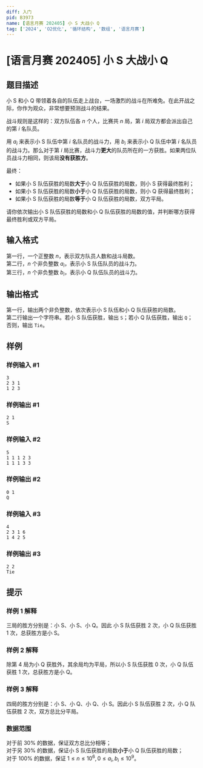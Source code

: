 ```yaml
---
diff: 入门
pid: B3973
name: [语言月赛 202405] 小 S 大战小 Q
tag: ['2024', 'O2优化', '循环结构', '数组', '语言月赛']
---
```

# [语言月赛 202405] 小 S 大战小 Q
## 题目描述

小 S 和小 Q 带领着各自的队伍走上战台，一场激烈的战斗在所难免。在此开战之际，你作为观众，非常想要预测战斗的结果。

战斗规则是这样的：双方队伍各 $n$ 个人，比赛共 $n$ 局，第 $i$ 局双方都会派出自己的第 $i$ 名队员。

用 $a_i$ 来表示小 S 队伍中第 $i$ 名队员的战斗力，用 $b_i$ 来表示小 Q 队伍中第 $i$ 名队员的战斗力。那么对于第 $i$ 局比赛，战斗力**更大**的队员所在的一方获胜。如果两位队员战斗力相同，则该局**没有获胜方**。

最终：

- 如果小 S 队伍获胜的局数**大于**小 Q 队伍获胜的局数，则小 S 获得最终胜利；
- 如果小 S 队伍获胜的局数**小于**小 Q 队伍获胜的局数，则小 Q 获得最终胜利；
- 如果小 S 队伍获胜的局数**等于**小 Q 队伍获胜的局数，双方平局。

请你依次输出小 S 队伍获胜的局数和小 Q 队伍获胜的局数的值，并判断哪方获得最终胜利或双方平局。
## 输入格式

第一行，一个正整数 $n$，表示双方队员人数和战斗局数。  
第二行，$n$ 个非负整数 $a_i$，表示小 S 队伍队员的战斗力。  
第三行，$n$ 个非负整数 $b_i$，表示小 Q 队伍队员的战斗力。
## 输出格式

第一行，输出两个非负整数，依次表示小 S 队伍和小 Q 队伍获胜的局数。  
第二行输出一个字符串。若小 S 队伍获胜，输出 `S`；若小 Q 队伍获胜，输出 `Q`；否则，输出 `Tie`。
## 样例

### 样例输入 #1
```
3
2 3 1
1 2 3
```
### 样例输出 #1
```
2 1
S
```
### 样例输入 #2
```
5
1 1 1 2 3
1 1 1 3 3
```
### 样例输出 #2
```
0 1
Q
```
### 样例输入 #3
```
4
2 3 1 6
1 4 2 5
```
### 样例输出 #3
```
2 2
Tie
```
## 提示

### 样例 1 解释

三局的胜方分别是：小 S、小 S、小 Q。因此 小 S 队伍获胜 $2$ 次，小 Q 队伍获胜 $1$ 次，总获胜方是小 S。

### 样例 2 解释

除第 $4$ 局为小 Q 获胜外，其余局均为平局，所以小 S 队伍获胜 $0$ 次，小 Q 队伍获胜 $1$ 次，总获胜方是小 Q。

### 样例 3 解释

四局的胜方分别是：小 S、小 Q、小 Q、小 S。因此小 S 队伍获胜 $2$ 次，小 Q 队伍获胜 $2$ 次，双方总比分平局。

### 数据范围

对于前 $30 \%$ 的数据，保证双方总比分相等；  
对于另 $30 \%$ 的数据，保证小 S 队伍获胜的局数**小于**小 Q 队伍获胜的局数；  
对于 $100 \%$ 的数据，保证 $1 \leq n \leq 10^6, 0 \leq a_i, b_i \leq 10^9$。
